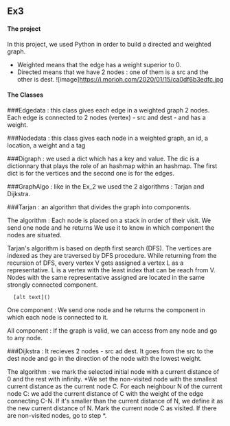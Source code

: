 ## Ex3

#### The project

In this project, we used Python in order to build a directed and weighted graph.
- Weighted means that the edge has a weight superior to 0.
- Directed means that we have 2 nodes : one of them is a src and the other is dest.
![image]https://i.morioh.com/2020/01/15/ca0df6b3edfc.jpg


#### The Classes

###Edgedata : this class gives each edge in a weighted graph 2 nodes. Each edge is connected to 2 nodes (vertex) - src and dest - and has a weight. 
 
###Nodedata : this class gives each node in a weighted graph, an id, a location, a weight and a tag

###Digraph : we used a dict which has a key and value. The dic is a dictionnary that plays the role of an hashmap within an hashmap.
              The first dict is for the vertices and the second one is for the edges.

###GraphAlgo : like in the Ex_2 we used the 2 algorithms : Tarjan and Dijkstra.

###Tarjan : an algorithm that divides the graph into components.
          
          
The algorithm : Each node is placed on a stack in order of their visit.
                We send one node and he returns  We use it to know in which component the nodes are situated. 
                
Tarjan's algorithm is based on depth first search (DFS). The vertices are indexed as they are traversed by DFS procedure.
                While returning from the recursion of DFS, every vertex V gets assigned a vertex L as a representative. 
                L is a vertex with the least index that can be reach from V. 
                Nodes with the same representative assigned are located in the same strongly connected component.
      
      [alt text]()
      
One component : We send one node and he returns the component in which each node is connected to it.

All component : If the graph is valid, we can access from any node and go to any node.



###Dijkstra : It recieves 2 nodes - src ad dest. It goes from the src to the dest node and go in the direction of the node with the lowest weight.

The algorithm : we mark the selected initial node with a current distance of 0 and the rest with infinity.
               *We set the non-visited node with the smallest current distance as the current node C.
                For each neighbour N of the current node C: we add the current distance of C with the weight of the edge connecting C-N. 
                If it's smaller than the current distance of N, we define it as the new current distance of N.
                Mark the current node C as visited.
                If there are non-visited nodes, go to step *.


